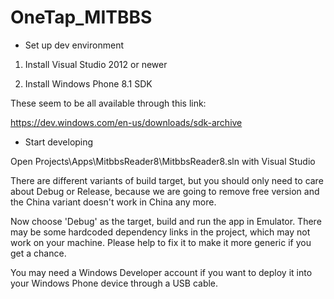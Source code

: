 OneTap_MITBBS
=============

- Set up dev environment

1. Install Visual Studio 2012 or newer

2. Install Windows Phone 8.1 SDK

These seem to be all available through this link:

https://dev.windows.com/en-us/downloads/sdk-archive

- Start developing 

Open Projects\Apps\MitbbsReader8\MitbbsReader8.sln with Visual Studio

There are different variants of build target, but you should only need to care about Debug or Release, because we are going to remove free version and the China variant doesn't work in China any more.

Now choose 'Debug' as the target, build and run the app in Emulator. There may be some hardcoded dependency links in the project, which may not work on your machine. Please help to fix it to make it more generic if you get a chance.

You may need a Windows Developer account if you want to deploy it into your Windows Phone device through a USB cable.